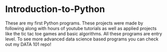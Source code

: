 # Introduction-to-Python
These are my first Python programs. These projects were made by following along with hours of youtube tutorials as well as applied projects like the tic tac toe games and basic algorithms. All these programs are entry level. To see more advanced data science based programs you can check out my DATA 101 repo!
